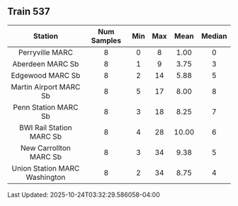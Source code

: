 ## Train 537

| Station | Num Samples | Min | Max | Mean | Median |
| :-----: | :---------: | :-: | :-: | :--: | :----: |
| Perryville MARC | 8 | 0 | 8 | 1.00 | 0 |
| Aberdeen MARC Sb | 8 | 1 | 9 | 3.75 | 3 |
| Edgewood MARC Sb | 8 | 2 | 14 | 5.88 | 5 |
| Martin Airport MARC Sb | 8 | 5 | 17 | 8.00 | 8 |
| Penn Station MARC Sb | 8 | 3 | 18 | 8.25 | 7 |
| BWI Rail Station MARC Sb | 8 | 4 | 28 | 10.00 | 6 |
| New Carrollton MARC Sb | 8 | 3 | 34 | 9.38 | 5 |
| Union Station MARC Washington | 8 | 2 | 34 | 8.75 | 4 |


Last Updated: 2025-10-24T03:32:29.586058-04:00